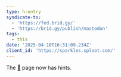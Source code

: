 ```yaml
---
type: h-entry
syndicate-to:
  - 'https://fed.brid.gy/'
  - 'https://brid.gy/publish/mastodon'
tags:
  - this
date: '2025-04-10T16:31:09.234Z'
client_id: 'https://sparkles.sploot.com/'
---
```

The [🥚](https://benji.dog/🥚) page now has hints.
